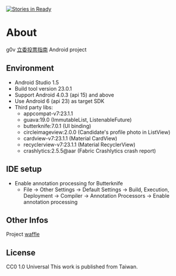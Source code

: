 [![Stories in Ready](https://badge.waffle.io/HMW/VoterGuide.png?label=ready&title=Ready)](https://waffle.io/HMW/VoterGuide)

# About
g0v [立委投票指南] Android project

## Environment
- Android Studio 1.5
- Build tool version 23.0.1
- Support Android 4.0.3 (api 15) and above
- Use Android 6 (api 23) as target SDK
- Third party libs:
    - appcompat-v7:23.1.1
    - guava:19.0 (ImmutableList, ListenableFuture)
    - butterknife:7.0.1 (UI binding)
    - circleimageview:2.0.0 (Candidate's profile photo in ListView)
    - cardview-v7:23.1.1 (Material CardView)
    - recyclerview-v7:23.1.1 (Material RecyclerView)
    - crashlytics:2.5.5@aar (Fabric Crashlytics crash report)

## IDE setup
- Enable annotation processing for Butterknife
    - File -> Other Settings -> Default Settings -> Build, Execution, Deployment -> Compiler -> Annotation Processors -> Enable annotation processing


## Other Infos
Project [waffle]

## License
CC0 1.0 Universal
This work is published from Taiwan.


[立委投票指南]: https://github.com/g0v/twly-voter-guide
[waffle]: https://waffle.io/HMW/VoterGuide

